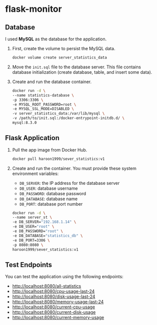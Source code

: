 # flask-monitor

## Database

I used **MySQL** as the database for the application.

1. First, create the volume to persist the MySQL data.

    ```bash
    docker volume create server_statistics_data
    ```

2. Move the `init.sql` file to the database server. This file contains database initialization (create database, table, and insert some data).

3. Create and run the database container.

    ```bash
    docker run -d \
    --name statistics-database \
    -p 3306:3306 \
    -e MYSQL_ROOT_PASSWORD=root \
    -e MYSQL_SSL_MODE=DISABLED \
    -v server_statistics_data:/var/lib/mysql \
    -v /path/to/init.sql:/docker-entrypoint-initdb.d/ \
    mysql:8.3.0
    ```

## Flask Application 

1. Pull the app image from Docker Hub.

    ```bash
    docker pull haroon1999/sever_statistics:v1
    ```

2. Create and run the container. You must provide these system environment variables:

   - `DB_SERVER`: the IP address for the database server
   - `DB_USER`: database username
   - `DB_PASSWORD`: database password
   - `DB_DATABASE`: database name
   - `DB_PORT`: database port number

    ```bash
    docker run -d \
    --name server_st \
    -e DB_SERVER="192.168.1.14" \
    -e DB_USER="root" \
    -e DB_PASSWORD="root" \
    -e DB_DATABASE="statistics_db" \
    -e DB_PORT=3306 \
    -p 8080:8080 \
    haroon1999/sever_statistics:v1
    ```
## Test Endpoints

You can test the application using the following endpoints:

- [http://localhost:8080/all-statistics](http://localhost:8080/all-statistics)
- [http://localhost:8080/cpu-usage-last-24](http://localhost:8080/cpu-usage-last-24)
- [http://localhost:8080/disk-usage-last-24](http://localhost:8080/disk-usage-last-24)
- [http://localhost:8080/memory-usage-last-24](http://localhost:8080/memory-usage-last-24)
- [http://localhost:8080/current-cpu-usage](http://localhost:8080/current-cpu-usage)
- [http://localhost:8080/current-disk-usage](http://localhost:8080/current-disk-usage)
- [http://localhost:8080/current-memory-usage](http://localhost:8080/current-memory-usage)
